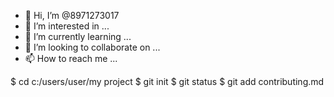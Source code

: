 - 👋 Hi, I’m @8971273017
- 👀 I’m interested in ...
- 🌱 I’m currently learning ...
- 💞️ I’m looking to collaborate on ...
- 📫 How to reach me ...

<!---
8971273017/8971273017 is a ✨ special ✨ repository because its `README.md` (this file) appears on your GitHub profile.
You can click the Preview link to take a look at your changes.
--->
$ cd    c:/users/user/my project
$ git init
$ git status
$ git add contributing.md
